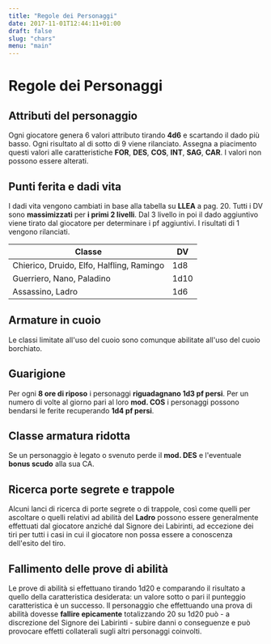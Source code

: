 ```yaml
---
title: "Regole dei Personaggi"
date: 2017-11-01T12:44:11+01:00
draft: false
slug: "chars"
menu: "main"
---
```

# Regole dei Personaggi

## Attributi del personaggio

Ogni giocatore genera 6 valori attributo tirando **4d6** e scartando il dado più basso.
Ogni risultato al di sotto di 9 viene rilanciato. Assegna a piacimento questi valori alle caratteristiche **FOR**, **DES**, **COS**, **INT**, **SAG**, **CAR**. I valori non possono essere alterati.

## Punti ferita e dadi vita

I dadi vita vengono cambiati in base alla tabella su **LLEA** a pag. 20. Tutti i DV sono **massimizzati** per **i primi 2 livelli**. Dal 3 livello in poi il dado aggiuntivo viene tirato dal giocatore per determinare i pf aggiuntivi. I risultati di 1 vengono rilanciati.

| Classe                                    | DV   |
|-------------------------------------------|------|
| Chierico, Druido, Elfo, Halfling, Ramingo | 1d8  |
| Guerriero, Nano, Paladino                 | 1d10 |
| Assassino, Ladro                          | 1d6  |

## Armature in cuoio

Le classi limitate all'uso del cuoio sono comunque abilitate all'uso del cuoio borchiato.

## Guarigione

Per ogni **8 ore di riposo** i personaggi **riguadagnano 1d3 pf persi**. Per un numero di volte al giorno pari al loro **mod. COS** i personaggi possono bendarsi le ferite recuperando **1d4 pf persi**.

## Classe armatura ridotta

Se un personaggio è legato o svenuto perde il **mod. DES** e l'eventuale **bonus scudo** alla sua CA.

## Ricerca porte segrete e trappole

Alcuni lanci di ricerca di porte segrete o di trappole, così come quelli per ascoltare o quelli relativi ad abilità del **Ladro** possono essere generalmente effettuati dal giocatore anziché dal Signore dei Labirinti, ad eccezione dei tiri per tutti i casi in cui il giocatore non possa essere a conoscenza dell'esito del tiro.

## Fallimento delle prove di abilità

Le prove di abilità si effettuano tirando 1d20 e comparando il risultato a quello della caratteristica desiderata: un valore sotto o pari il punteggio caratteristica è un successo.  Il personaggio che effettuando una prova di abilità dovesse **fallire epicamente** totalizzando 20 su 1d20 può - a discrezione del Signore dei Labirinti - subire danni o conseguenze e può provocare effetti collaterali sugli altri personaggi coinvolti.